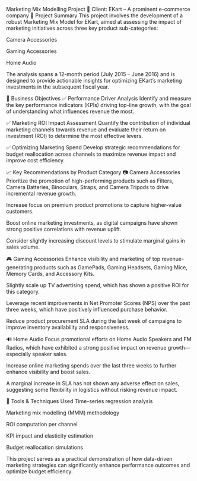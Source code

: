 Marketing Mix Modelling Project
🏢 Client: EKart – A prominent e-commerce company
📌 Project Summary
This project involves the development of a robust Marketing Mix Model for EKart, aimed at assessing the impact of marketing initiatives across three key product sub-categories:

Camera Accessories

Gaming Accessories

Home Audio

The analysis spans a 12-month period (July 2015 – June 2016) and is designed to provide actionable insights for optimizing EKart’s marketing investments in the subsequent fiscal year.

🎯 Business Objectives
✅ Performance Driver Analysis
Identify and measure the key performance indicators (KPIs) driving top-line growth, with the goal of understanding what influences revenue the most.

✅ Marketing ROI Impact Assessment
Quantify the contribution of individual marketing channels towards revenue and evaluate their return on investment (ROI) to determine the most effective levers.

✅ Optimizing Marketing Spend
Develop strategic recommendations for budget reallocation across channels to maximize revenue impact and improve cost efficiency.

📈 Key Recommendations by Product Category
📷 Camera Accessories
Prioritize the promotion of high-performing products such as Filters, Camera Batteries, Binoculars, Straps, and Camera Tripods to drive incremental revenue growth.

Increase focus on premium product promotions to capture higher-value customers.

Boost online marketing investments, as digital campaigns have shown strong positive correlations with revenue uplift.

Consider slightly increasing discount levels to stimulate marginal gains in sales volume.

🎮 Gaming Accessories
Enhance visibility and marketing of top revenue-generating products such as GamePads, Gaming Headsets, Gaming Mice, Memory Cards, and Accessory Kits.

Slightly scale up TV advertising spend, which has shown a positive ROI for this category.

Leverage recent improvements in Net Promoter Scores (NPS) over the past three weeks, which have positively influenced purchase behavior.

Reduce product procurement SLA during the last week of campaigns to improve inventory availability and responsiveness.

🔊 Home Audio
Focus promotional efforts on Home Audio Speakers and FM Radios, which have exhibited a strong positive impact on revenue growth—especially speaker sales.

Increase online marketing spends over the last three weeks to further enhance visibility and boost sales.

A marginal increase in SLA has not shown any adverse effect on sales, suggesting some flexibility in logistics without risking revenue impact.

🧠 Tools & Techniques Used
Time-series regression analysis

Marketing mix modelling (MMM) methodology

ROI computation per channel

KPI impact and elasticity estimation

Budget reallocation simulations

This project serves as a practical demonstration of how data-driven marketing strategies can significantly enhance performance outcomes and optimize budget efficiency.
